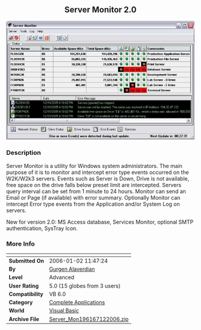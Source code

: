 ﻿<div align="center">

## Server Monitor 2\.0

<img src="PIC2006121159403310.jpg">
</div>

### Description

Server Monitor is a utility for Windows system administrators. The main purpose of it is to monitor and intercept error type events occurred on the W2K/W2k3 servers. Events such as Server is Down, Drive is not available, free space on the drive falls below preset limit are intercepted. Servers query interval can be set from 1 minute to 24 hours. Monitor can send an Email or Page (if available) with error summary. Optionally Monitor can intercept Error type events from the Application and/or System Log on servers.

New for version 2.0: MS Access database, Services Monitor, optional SMTP authentication, SysTray Icon.
 
### More Info
 


<span>             |<span>
---                |---
**Submitted On**   |2006-01-02 11:47:24
**By**             |[Gurgen Alaverdian](https://github.com/Planet-Source-Code/PSCIndex/blob/master/ByAuthor/gurgen-alaverdian.md)
**Level**          |Advanced
**User Rating**    |5.0 (15 globes from 3 users)
**Compatibility**  |VB 6\.0
**Category**       |[Complete Applications](https://github.com/Planet-Source-Code/PSCIndex/blob/master/ByCategory/complete-applications__1-27.md)
**World**          |[Visual Basic](https://github.com/Planet-Source-Code/PSCIndex/blob/master/ByWorld/visual-basic.md)
**Archive File**   |[Server\_Mon196167122006\.zip](https://github.com/Planet-Source-Code/gurgen-alaverdian-server-monitor-2-0__1-63895/archive/master.zip)








